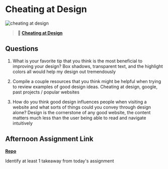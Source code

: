 # Cheating at Design

![cheating at design](https://bcw.blob.core.windows.net/public/img/courses/5247609446691139)

> **📖 [Cheating at Design](https://codeworksacademy.com/fs-student-guide/resources/wk1/04-Cheating-at-Design)**

## Questions

1. What is your favorite tip that you think is the most beneficial to improving your design?
Box shadows, transparent text, and the highlight colors all would help my design out tremendously

2. Compile a couple resources that you think might be helpful when trying to review examples of good design ideas.
Cheating at design, google, past projects / popular websites

3. How do you think good design influences people when visiting a website and what sorts of things could you convey through design alone?
Design is the cornerstone of any good website, the content matters much less than the user being able to read and navigate intuitively

## Afternoon Assignment Link

**[Repo](https://github.com/derekhearst/codeworks/tree/master/clonedSite)**

Identify at least 1 takeaway from today's assignment
